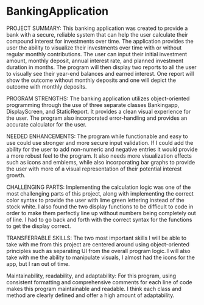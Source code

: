 # BankingApplication
PROJECT SUMMARY:                                                                                                                 This banking application was created to provide a bank with a secure, reliable system that can help the user calculate their compound interest for investments over time. The application provides the user the ability to visualize their investments over time with or without regular monthly contributions. The user can input their initial investment amount, monthly deposit, annual interest rate, and planned investment duration in months. The program will then display two reports to all the user to visually see their year-end balances and earned interest. One report will show the outcome without monthly deposits and one will depict the outcome with monthly deposits. 

PROGRAM STRENGTHS:                                                                                                               The banking application utilizes object-oriented programming through the use of three separate classes Bankingapp, DisplayScreen, and StaticReport. It provides a clean visual experience for the user. The program also incorporated error-handling and provides an accurate calculator for the user.

NEEDED ENHANCEMENTS:                                                                                                             The program while functionable and easy to use could use stronger and more secure input validation. If I could add the ability for the user to add non-numeric and negative entries it would provide a more robust feel to the program. It also needs more visualization effects such as icons and emblems, while also incorporating bar graphs to provide the user with more of a visual representation of their potential interest growth.

CHALLENGING PARTS:
Implementing the calculation logic was one of the most challenging parts of this project, along with implementing the correct color syntax to provide the user with lime green lettering instead of the stock white. I also found the two display functions to be difficult to code in order to make them perfectly line up without numbers being completely out of line. I had to go back and forth with the correct syntax for the functions to get the display correct. 

TRANSFERRABLE SKILLS:                                                                                                         The two most important skills I will be able to take with me from this project are centered around using object-oriented principles such as separating UI from the overall program logic. I will also take with me the ability to manipulate visuals, I almost had the icons for the app, but I ran out of time. 

Maintainability, readability, and adaptability:                                                                              For this program, using consistent formatting and comprehensive comments for each line of code makes this program maintainable and readable. I think each class and method are clearly defined and offer a high amount of adaptability.   
